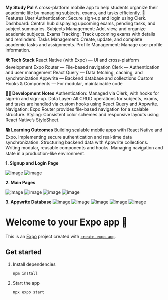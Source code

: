 **My Study Pal**
A cross-platform mobile app to help students organize their academic life by managing subjects, exams, and tasks efficiently.
🚀 Features
User Authentication: Secure sign-up and login using Clerk.
Dashboard: Central hub displaying upcoming exams, pending tasks, and subject summaries.
Subjects Management: Add, view, and organize academic subjects.
Exams Tracking: Track upcoming exams with details and reminders.
Tasks Management: Create, update, and complete academic tasks and assignments.
Profile Management: Manage user profile information.

**🛠️ Tech Stack**
React Native (with Expo) — UI and cross-platform development
Expo Router — File-based navigation
Clerk — Authentication and user management
React Query — Data fetching, caching, and synchronization
Appwrite — Backend database and collections
Custom Hooks & Components — For modular, maintainable code

**🧑‍💻 Development Notes**
Authentication: Managed via Clerk, with hooks for sign-in and sign-up.
Data Layer: All CRUD operations for subjects, exams, and tasks are handled via custom hooks using React Query and Appwrite.
Navigation: Expo Router provides file-based navigation for a scalable structure.
Styling: Consistent color schemes and responsive layouts using React Native’s StyleSheet.

**📚 Learning Outcomes**
Building scalable mobile apps with React Native and Expo.
Implementing secure authentication and real-time data synchronization.
Structuring backend data with Appwrite collections.
Writing modular, reusable components and hooks.
Managing navigation and state in a production-like environment.


**1.	Signup and Login Page**

![image](https://github.com/user-attachments/assets/eb0736b6-0c72-4440-9531-c9f3ba7a8c4f)    ![image](https://github.com/user-attachments/assets/fcfaea76-3628-4960-bcb8-2f6838d44476)

**2. Main Pages**

![image](https://github.com/user-attachments/assets/d6c022a9-f0ba-4c9c-9ebd-9c48c612e0d0)  ![image](https://github.com/user-attachments/assets/799aa487-1275-4ca4-a560-b1d2b6fc7a28)
![image](https://github.com/user-attachments/assets/c931a3aa-dc44-45e3-85e5-7a5dfbd0c4d7)  ![image](https://github.com/user-attachments/assets/037ca46e-16b0-4676-898a-b55591a65dd1)

**3. Appwrite Database**
![image](https://github.com/user-attachments/assets/01d44867-8d8d-4cfb-855b-8aefa8a3e6d3)
![image](https://github.com/user-attachments/assets/23426318-4e31-4ff4-b78e-9ff5f777a4d6)
![image](https://github.com/user-attachments/assets/58494053-44d7-4701-8b0e-a41eb221ff44)
![image](https://github.com/user-attachments/assets/2874ffeb-5c57-4dc9-801d-44404ad4ed76)
![image](https://github.com/user-attachments/assets/a41b3483-bfe1-4f13-af08-e7681b2c3ef1)



# Welcome to your Expo app 👋

This is an [Expo](https://expo.dev) project created with [`create-expo-app`](https://www.npmjs.com/package/create-expo-app).

## Get started

1. Install dependencies

   ```bash
   npm install
   ```

2. Start the app

   ```bash
   npx expo start
   ```



